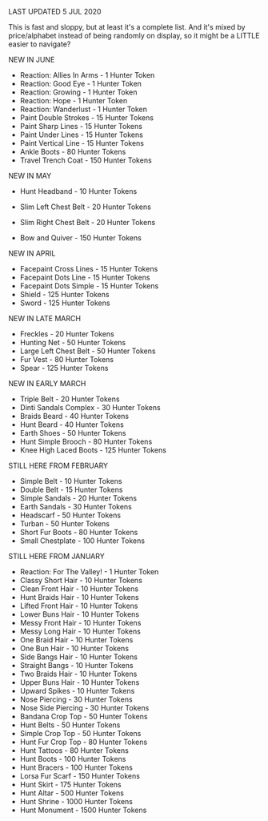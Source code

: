 LAST UPDATED 5 JUL 2020

This is fast and sloppy, but at least it's a complete list. And it's mixed by price/alphabet instead of being randomly on display, so it might be a LITTLE easier to navigate?

NEW IN JUNE

- Reaction: Allies In Arms - 1 Hunter Token
- Reaction: Good Eye - 1 Hunter Token
- Reaction: Growing - 1 Hunter Token
- Reaction: Hope - 1 Hunter Token
- Reaction: Wanderlust - 1 Hunter Token
- Paint Double Strokes - 15 Hunter Tokens
- Paint Sharp Lines - 15 Hunter Tokens
- Paint Under Lines - 15 Hunter Tokens
- Paint Vertical Line - 15 Hunter Tokens
- Ankle Boots - 80 Hunter Tokens
- Travel Trench Coat - 150 Hunter Tokens

NEW IN MAY

- Hunt Headband - 10 Hunter Tokens
- Slim Left Chest Belt - 20 Hunter Tokens

- Slim Right Chest Belt - 20 Hunter Tokens

- Bow and Quiver - 150 Hunter Tokens

NEW IN APRIL

- Facepaint Cross Lines - 15 Hunter Tokens
- Facepaint Dots Line - 15 Hunter Tokens
- Facepaint Dots Simple - 15 Hunter Tokens
- Shield - 125 Hunter Tokens
- Sword - 125 Hunter Tokens

NEW IN LATE MARCH

- Freckles - 20 Hunter Tokens
- Hunting Net - 50 Hunter Tokens
- Large Left Chest Belt - 50 Hunter Tokens
- Fur Vest - 80 Hunter Tokens
- Spear - 125 Hunter Tokens

NEW IN EARLY MARCH

- Triple Belt - 20 Hunter Tokens
- Dinti Sandals Complex - 30 Hunter Tokens
- Braids Beard - 40 Hunter Tokens
- Hunt Beard - 40 Hunter Tokens
- Earth Shoes - 50 Hunter Tokens
- Hunt Simple Brooch - 80 Hunter Tokens
- Knee High Laced Boots - 125 Hunter Tokens

STILL HERE FROM FEBRUARY

- Simple Belt - 10 Hunter Tokens
- Double Belt - 15 Hunter Tokens
- Simple Sandals - 20 Hunter Tokens
- Earth Sandals - 30 Hunter Tokens
- Headscarf - 50 Hunter Tokens
- Turban - 50 Hunter Tokens
- Short Fur Boots - 80 Hunter Tokens
- Small Chestplate - 100 Hunter Tokens

STILL HERE FROM JANUARY

- Reaction: For The Valley! - 1 Hunter Token
- Classy Short Hair - 10 Hunter Tokens
- Clean Front Hair - 10 Hunter Tokens
- Hunt Braids Hair - 10 Hunter Tokens
- Lifted Front Hair - 10 Hunter Tokens
- Lower Buns Hair - 10 Hunter Tokens
- Messy Front Hair - 10 Hunter Tokens
- Messy Long Hair - 10 Hunter Tokens
- One Braid Hair - 10 Hunter Tokens
- One Bun Hair - 10 Hunter Tokens
- Side Bangs Hair - 10 Hunter Tokens
- Straight Bangs - 10 Hunter Tokens
- Two Braids Hair - 10 Hunter Tokens
- Upper Buns Hair - 10 Hunter Tokens
- Upward Spikes - 10 Hunter Tokens
- Nose Piercing - 30 Hunter Tokens
- Nose Side Piercing - 30 Hunter Tokens
- Bandana Crop Top - 50 Hunter Tokens
- Hunt Belts - 50 Hunter Tokens
- Simple Crop Top - 50 Hunter Tokens
- Hunt Fur Crop Top - 80 Hunter Tokens
- Hunt Tattoos - 80 Hunter Tokens
- Hunt Boots - 100 Hunter Tokens
- Hunt Bracers - 100 Hunter Tokens
- Lorsa Fur Scarf - 150 Hunter Tokens
- Hunt Skirt - 175 Hunter Tokens
- Hunt Altar - 500 Hunter Tokens
- Hunt Shrine - 1000 Hunter Tokens
- Hunt Monument - 1500 Hunter Tokens